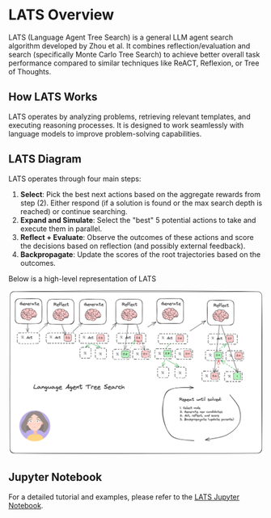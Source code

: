# LATS Overview

LATS (Language Agent Tree Search) is a general LLM agent search algorithm developed by Zhou et al. It combines reflection/evaluation and search (specifically Monte Carlo Tree Search) to achieve better overall task performance compared to similar techniques like ReACT, Reflexion, or Tree of Thoughts.

## How LATS Works

LATS operates by analyzing problems, retrieving relevant templates, and executing reasoning processes. It is designed to work seamlessly with language models to improve problem-solving capabilities.

## LATS Diagram

LATS operates through four main steps:

1. **Select**: Pick the best next actions based on the aggregate rewards from step (2). Either respond (if a solution is found or the max search depth is reached) or continue searching.
2. **Expand and Simulate**: Select the "best" 5 potential actions to take and execute them in parallel.
3. **Reflect + Evaluate**: Observe the outcomes of these actions and score the decisions based on reflection (and possibly external feedback).
4. **Backpropagate**: Update the scores of the root trajectories based on the outcomes.

Below is a high-level representation of LATS 

![LATS Overview](./lats.png)

## Jupyter Notebook

For a detailed tutorial and examples, please refer to the [LATS Jupyter Notebook](https://github.com/langchain-ai/langgraph/blob/main/docs/docs/tutorials/lats/lats.ipynb).
